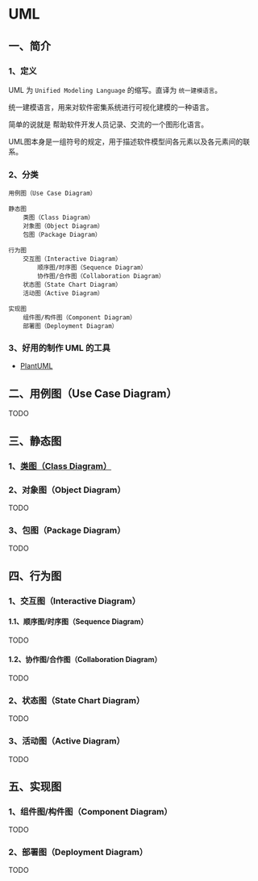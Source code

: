 # UML

## 一、简介
### 1、定义
UML 为 `Unified Modeling Language` 的缩写。直译为 `统一建模语言`。

统一建模语言，用来对软件密集系统进行可视化建模的一种语言。

简单的说就是 帮助软件开发人员记录、交流的一个图形化语言。

UML图本身是一组符号的规定，用于描述软件模型间各元素以及各元素间的联系。

### 2、分类
```text
用例图（Use Case Diagram）
    
静态图
    类图（Class Diagram）
    对象图（Object Diagram）
    包图（Package Diagram）

行为图
    交互图（Interactive Diagram）
        顺序图/时序图（Sequence Diagram）
        协作图/合作图（Collaboration Diagram）
    状态图（State Chart Diagram）
    活动图（Active Diagram）

实现图
    组件图/构件图（Component Diagram）
    部署图（Deployment Diagram）
```

### 3、好用的制作 UML 的工具
+ [PlantUML](plant-uml.md)

## 二、用例图（Use Case Diagram）
TODO

## 三、静态图
### 1、[类图（Class Diagram）](class-diagram.md)

### 2、对象图（Object Diagram）
TODO

### 3、包图（Package Diagram）
TODO

## 四、行为图
### 1、交互图（Interactive Diagram）
#### 1.1、顺序图/时序图（Sequence Diagram）
TODO

#### 1.2、协作图/合作图（Collaboration Diagram）
TODO

### 2、状态图（State Chart Diagram）
TODO

### 3、活动图（Active Diagram）
TODO

## 五、实现图
### 1、组件图/构件图（Component Diagram）
TODO

### 2、部署图（Deployment Diagram）
TODO